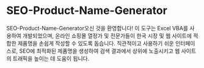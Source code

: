 # SEO-Product-Name-Generator
SEO-Product-Name-Generator오신 것을 환영합니다! 이 도구는 Excel VBA를 사용하여 개발되었으며, 온라인 쇼핑몰 열정가 및 전문가들이 한국 시장 및 웹 사이트에 적합한 제품명을 손쉽게 작성할 수 있도록 돕습니다. 직관적이고 사용하기 쉬운 인터페이스로, SEO에 최적화된 제품명을 생성하여 검색 결과에서 상위에 노출시키고 웹 사이트의 트래픽을 높이는 데 도움이 됩니다.
